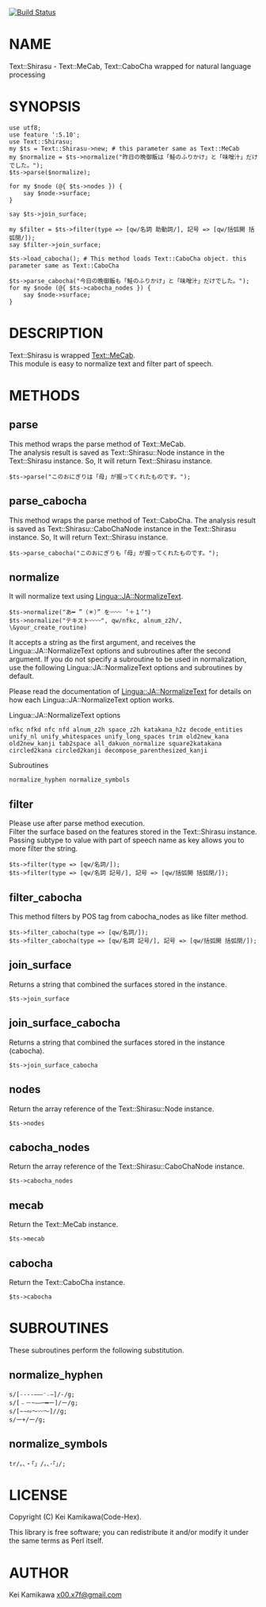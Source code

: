 [![Build Status](https://travis-ci.org/adokoy001/Text-Shirasu.svg?branch=master)](https://travis-ci.org/adokoy001/Text-Shirasu)
# NAME

Text::Shirasu - Text::MeCab, Text::CaboCha wrapped for natural language processing 

# SYNOPSIS

    use utf8;
    use feature ':5.10';
    use Text::Shirasu;
    my $ts = Text::Shirasu->new; # this parameter same as Text::MeCab
    my $normalize = $ts->normalize("昨日の晩御飯は「鮭のふりかけ」と「味噌汁」だけでした。");
    $ts->parse($normalize);

    for my $node (@{ $ts->nodes }) {
        say $node->surface;
    }

    say $ts->join_surface;

    my $filter = $ts->filter(type => [qw/名詞 助動詞/], 記号 => [qw/括弧開 括弧閉/]);
    say $filter->join_surface;

    $ts->load_cabocha(); # This method loads Text::CaboCha object. this parameter same as Text::CaboCha

    $ts->parse_cabocha("今日の晩御飯も「鮭のふりかけ」と「味噌汁」だけでした。");
    for my $node (@{ $ts->cabocha_nodes }) {
        say $node->surface;
    }

# DESCRIPTION

Text::Shirasu is wrapped [Text::MeCab](https://metacpan.org/pod/Text::MeCab).  
This module is easy to normalize text and filter part of speech.

# METHODS

## parse

This method wraps the parse method of Text::MeCab.  
The analysis result is saved as Text::Shirasu::Node instance in the Text::Shirasu instance. So, It will return Text::Shirasu instance.  

    $ts->parse("このおにぎりは「母」が握ってくれたものです。");

## parse\_cabocha

This method wraps the parse method of Text::CaboCha.
The analysis result is saved as Text::Shirasu::CaboChaNode instance in the Text::Shirasu instance. So, It will return Text::Shirasu instance.  

    $ts->parse_cabocha("このおにぎりも「母」が握ってくれたものです。");

## normalize

It will normalize text using [Lingua::JA::NormalizeText](https://metacpan.org/pod/Lingua::JA::NormalizeText).  

    $ts->normalize("あ━ ”（＊）” を〰〰 ’＋１’")
    $ts->normalize("テキスト〰〰", qw/nfkc, alnum_z2h/, \&your_create_routine)

It accepts a string as the first argument, and receives the Lingua::JA::NormalizeText options and subroutines after the second argument.
If you do not specify a subroutine to be used in normalization, use the following Lingua::JA::NormalizeText options and subroutines by default.  

Please read the documentation of [Lingua::JA::NormalizeText](https://metacpan.org/pod/Lingua::JA::NormalizeText) for details on how each Lingua::JA::NormalizeText option works.

Lingua::JA::NormalizeText options

`nfkc nfkd nfc nfd alnum_z2h space_z2h katakana_h2z decode_entities unify_nl unify_whitespaces unify_long_spaces trim old2new_kana old2new_kanji tab2space all_dakuon_normalize square2katakana circled2kana circled2kanji decompose_parenthesized_kanji`

Subroutines

`normalize_hyphen normalize_symbols`

## filter

Please use after parse method execution.   
Filter the surface based on the features stored in the Text::Shirasu instance.
Passing subtype to value with part of speech name as key allows you to more filter the string.

    $ts->filter(type => [qw/名詞/]);
    $ts->filter(type => [qw/名詞 記号/], 記号 => [qw/括弧開 括弧閉/]);

## filter\_cabocha

This method filters by POS tag from cabocha\_nodes as like filter method.

    $ts->filter_cabocha(type => [qw/名詞/]);
    $ts->filter_cabocha(type => [qw/名詞 記号/], 記号 => [qw/括弧開 括弧閉/]);

## join\_surface

Returns a string that combined the surfaces stored in the instance.

    $ts->join_surface

## join\_surface\_cabocha

Returns a string that combined the surfaces stored in the instance (cabocha).

    $ts->join_surface_cabocha

## nodes

Return the array reference of the Text::Shirasu::Node instance.

    $ts->nodes

## cabocha\_nodes

Return the array reference of the Text::Shirasu::CaboChaNode instance.

    $ts->cabocha_nodes

## mecab

Return the Text::MeCab instance.

    $ts->mecab

## cabocha

Return the Text::CaboCha instance.

    $ts->cabocha

# SUBROUTINES

These subroutines perform the following substitution.  

## normalize\_hyphen

    s/[˗֊‐‑‒–⁃⁻₋−]/-/g;
    s/[﹣－ｰ—―─━ー]/ー/g;
    s/[~∼∾〜〰～]//g;
    s/ー+/ー/g;

## normalize\_symbols

    tr/。、・「」/｡､･｢｣/;

# LICENSE

Copyright (C) Kei Kamikawa(Code-Hex).

This library is free software; you can redistribute it and/or modify
it under the same terms as Perl itself.

# AUTHOR

Kei Kamikawa <x00.x7f@gmail.com>
